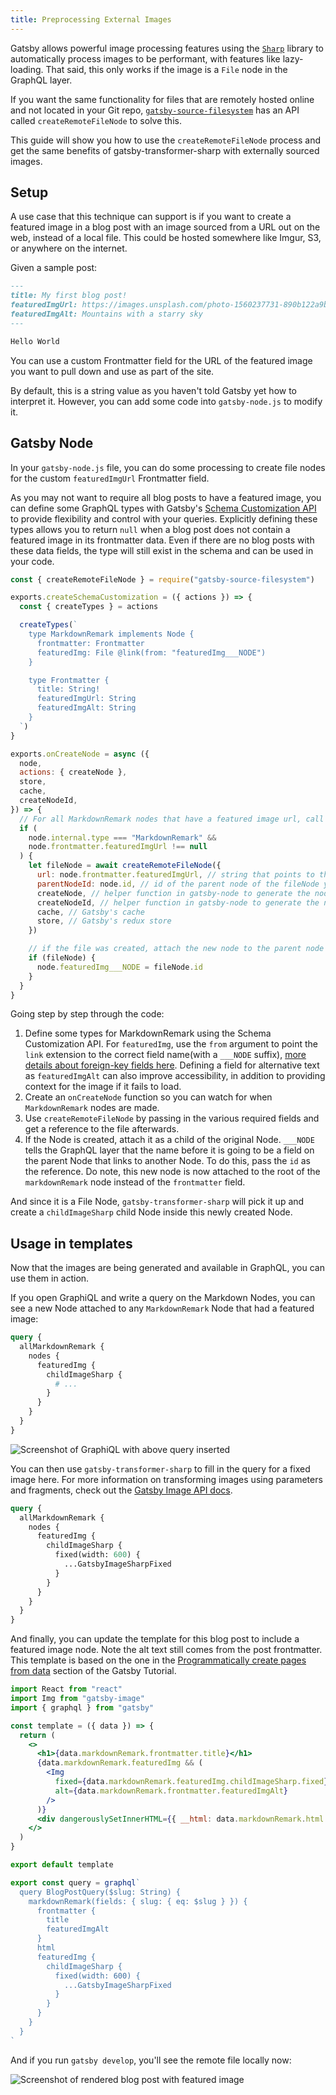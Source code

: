 ```yaml
---
title: Preprocessing External Images
---
```


Gatsby allows powerful image processing features using the [`Sharp`](https://github.com/lovell/sharp/) library to automatically process images to be performant, with features like lazy-loading. That said, this only works if the image is a `File` node in the GraphQL layer.

If you want the same functionality for files that are remotely hosted online and not located in your Git repo, [`gatsby-source-filesystem`](/packages/gatsby-source-filesystem/) has an API called `createRemoteFileNode` to solve this.

This guide will show you how to use the `createRemoteFileNode` process and get the same benefits of gatsby-transformer-sharp with externally sourced images.

## Setup

A use case that this technique can support is if you want to create a featured image in a blog post with an image sourced from a URL out on the web, instead of a local file. This could be hosted somewhere like Imgur, S3, or anywhere on the internet.

Given a sample post:

```markdown
---
title: My first blog post!
featuredImgUrl: https://images.unsplash.com/photo-1560237731-890b122a9b6c
featuredImgAlt: Mountains with a starry sky
---

Hello World
```

You can use a custom Frontmatter field for the URL of the featured image you want to pull down and use as part of the site.

By default, this is a string value as you haven't told Gatsby yet how to interpret it. However, you can add some code into `gatsby-node.js` to modify it.

## Gatsby Node

In your `gatsby-node.js` file, you can do some processing to create file nodes for the custom `featuredImgUrl` Frontmatter field.

As you may not want to require all blog posts to have a featured image, you can define some GraphQL types with Gatsby's [Schema Customization API](/docs/schema-customization/) to provide flexibility and control with your queries. Explicitly defining these types allows you to return `null` when a blog post does not contain a featured image in its frontmatter data. Even if there are no blog posts with these data fields, the type will still exist in the schema and can be used in your code.

```js:title=gatsby-node.js
const { createRemoteFileNode } = require("gatsby-source-filesystem")

exports.createSchemaCustomization = ({ actions }) => {
  const { createTypes } = actions

  createTypes(`
    type MarkdownRemark implements Node {
      frontmatter: Frontmatter
      featuredImg: File @link(from: "featuredImg___NODE")
    }

    type Frontmatter {
      title: String!
      featuredImgUrl: String
      featuredImgAlt: String
    }
  `)
}

exports.onCreateNode = async ({
  node,
  actions: { createNode },
  store,
  cache,
  createNodeId,
}) => {
  // For all MarkdownRemark nodes that have a featured image url, call createRemoteFileNode
  if (
    node.internal.type === "MarkdownRemark" &&
    node.frontmatter.featuredImgUrl !== null
  ) {
    let fileNode = await createRemoteFileNode({
      url: node.frontmatter.featuredImgUrl, // string that points to the URL of the image
      parentNodeId: node.id, // id of the parent node of the fileNode you are going to create
      createNode, // helper function in gatsby-node to generate the node
      createNodeId, // helper function in gatsby-node to generate the node id
      cache, // Gatsby's cache
      store, // Gatsby's redux store
    })

    // if the file was created, attach the new node to the parent node
    if (fileNode) {
      node.featuredImg___NODE = fileNode.id
    }
  }
}
```

Going step by step through the code:

1. Define some types for MarkdownRemark using the Schema Customization API. For `featuredImg`, use the `from` argument to point the `link` extension to the correct field name(with a `___NODE` suffix), [more details about foreign-key fields here](https://www.gatsbyjs.org/docs/schema-customization/#foreign-key-fields). Defining a field for alternative text as `featuredImgAlt` can also improve accessibility, in addition to providing context for the image if it fails to load.
2. Create an `onCreateNode` function so you can watch for when `MarkdownRemark` nodes are made.
3. Use `createRemoteFileNode` by passing in the various required fields and get a reference to the file afterwards.
4. If the Node is created, attach it as a child of the original Node. `___NODE` tells the GraphQL layer that the name before it is going to be a field on the parent Node that links to another Node. To do this, pass the `id` as the reference. Do note, this new node is now attached to the root of the `markdownRemark` node instead of the `frontmatter` field.

And since it is a File Node, `gatsby-transformer-sharp` will pick it up and create a `childImageSharp` child Node inside this newly created Node.

## Usage in templates

Now that the images are being generated and available in GraphQL, you can use them in action.

If you open GraphiQL and write a query on the Markdown Nodes, you can see a new Node attached to any `MarkdownRemark` Node that had a featured image:

```graphql
query {
  allMarkdownRemark {
    nodes {
      featuredImg {
        childImageSharp {
          # ...
        }
      }
    }
  }
}
```

![Screenshot of GraphiQL with above query inserted](./images/remote-file-node-graphiql-preview.png)

You can then use `gatsby-transformer-sharp` to fill in the query for a fixed image here. For more information on transforming images using parameters and fragments, check out the [Gatsby Image API docs](/docs/gatsby-image/).

```graphql
query {
  allMarkdownRemark {
    nodes {
      featuredImg {
        childImageSharp {
          fixed(width: 600) {
            ...GatsbyImageSharpFixed
          }
        }
      }
    }
  }
}
```

And finally, you can update the template for this blog post to include a featured image node. Note the alt text still comes from the post frontmatter. This template is based on the one in the [Programmatically create pages from data](/tutorial/part-seven/) section of the Gatsby Tutorial.

```jsx
import React from "react"
import Img from "gatsby-image"
import { graphql } from "gatsby"

const template = ({ data }) => {
  return (
    <>
      <h1>{data.markdownRemark.frontmatter.title}</h1>
      {data.markdownRemark.featuredImg && (
        <Img
          fixed={data.markdownRemark.featuredImg.childImageSharp.fixed}
          alt={data.markdownRemark.frontmatter.featuredImgAlt}
        />
      )}
      <div dangerouslySetInnerHTML={{ __html: data.markdownRemark.html }} />
    </>
  )
}

export default template

export const query = graphql`
  query BlogPostQuery($slug: String) {
    markdownRemark(fields: { slug: { eq: $slug } }) {
      frontmatter {
        title
        featuredImgAlt
      }
      html
      featuredImg {
        childImageSharp {
          fixed(width: 600) {
            ...GatsbyImageSharpFixed
          }
        }
      }
    }
  }
`
```

And if you run `gatsby develop`, you'll see the remote file locally now:

![Screenshot of rendered blog post with featured image](./images/remote-file-node-blogpost.png)
